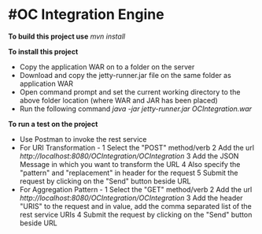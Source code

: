  #OC Integration Engine
=========================

**To build this project use**
_mvn install_

**To install this project** 
* Copy the application WAR on to a folder on the server
* Download and copy the jetty-runner.jar file on the same folder as application WAR
* Open command prompt and set the current working directory to the above folder location (where WAR and JAR has been placed)
* Run the following command
_java -jar jetty-runner.jar OCIntegration.war_

**To run a test on the project**
* Use Postman to invoke the rest service
* For URI Transformation - 
	1 Select the "POST" method/verb
	2 Add the url _http://localhost:8080/OCIntegration/OCIntegration_
	3 Add the JSON Message in which you want to transform the URL
	4 Also specify the "pattern" and "replacement" in header for the request
	5 Submit the request by clicking on the "Send" button beside URL
* For Aggregation Pattern - 
	1 Select the "GET" method/verb
	2 Add the url _http://localhost:8080/OCIntegration/OCIntegration_
	3 Add the header "URIS" to the request and in value, add the comma separated list of the rest service URIs
	4 Submit the request by clicking on the "Send" button beside URL